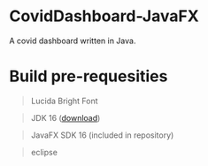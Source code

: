# CovidDashboard-JavaFX

A covid dashboard written in Java. 

# Build pre-requesities

> Lucida Bright Font

> JDK 16 ([download](https://www.oracle.com/java/technologies/javase-jdk16-downloads.html))

> JavaFX SDK 16 (included in repository)

> eclipse
